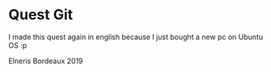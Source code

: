 # Quest Git

I made this quest again in english because I just bought a new pc on Ubuntu OS :p

Elneris Bordeaux 2019
